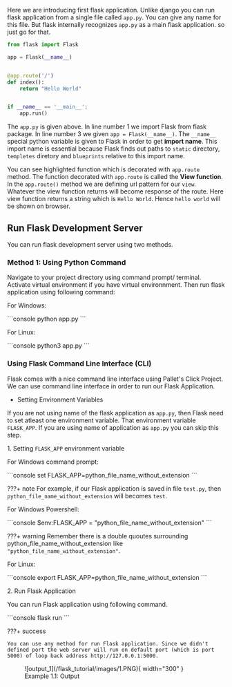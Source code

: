 Here we are introducing first flask application. Unlike django you can run flask application from a single file called `app.py`. You can give any name for this file. But flask internally recognizes `app.py` as a main flask application. so just go for that.

```py linenums="1" hl_lines="6-8"
from flask import Flask

app = Flask(__name__)


@app.route('/')
def index():
    return "Hello World"


if __name__ == '__main__':
    app.run()

```

The `app.py` is given above. In line number 1 we import Flask from flask package. In line number 3 we given `app = Flask(__name__)`. The `__name__` special python variable is given to Flask in order to get **import name**. This import name is essential because Flask finds out paths to `static` directory, `templetes` diretory and `blueprints` relative to this import name.

You can see highlighted function which is decorated with `app.route` method. The function decorated with `app.route` is called the **View function**. In the `app.route()` method we are defining url pattern for our `view`. Whatever the view function returns will become response of the route. Here view function returns a string which is `Hello World`. Hence `hello world` will be shown on browser.

## Run Flask Development Server

You can run flask development server using two methods.

### Method 1: Using Python Command

Navigate to your project directory using command prompt/ terminal. Activate virtual environment if you have virtual environnment. Then run flask application using following command:

For Windows:

<div class="termy">
```console
python app.py
```
</div>

For Linux:

<div class="termy">
```console
python3 app.py
```
</div>

### Using Flask Command Line Interface (CLI)

Flask comes with a nice command line interface using Pallet's Click Project. We can use command line interface in order to run our Flask Application.

* Setting Environment Variables

If you are not using name of the flask application as `app.py`, then Flask need to set atleast one environment variable. That environment variable `FLASK_APP`. If you are using name of application as `app.py` you can skip this step.

1\. Setting `FLASK_APP` environment variable

For Windows command prompt:
<div class="termy">
```console
set FLASK_APP=python_file_name_without_extension
```
</div>

???+ note
    For example, if our Flask application is saved in file `test.py`, then `python_file_name_without_extension` will becomes `test`.

For Windows Powershell:
<div class="termy">
```console
$env:FLASK_APP = "python_file_name_without_extension"
```
</div>

???+ warning
    Remember there is a double quoutes surrounding python_file_name_without_extension like `"python_file_name_without_extension"`.

For Linux:
<div class="termy">
```console
export FLASK_APP=python_file_name_without_extension
```
</div>

2\. Run Flask Application

You can run Flask application using following command.

<div class="termy">
```console
flask run
```
</div>

???+ success

    You can use any method for run Flask application. Since we didn't defined port the web server will run on default port (which is port 5000) of loop back address http://127.0.0.1:5000.

<figure markdown>
  ![output_1](/flask_tutorial/images/1.PNG){ width="300" }
  <figcaption>Example 1.1: Output</figcaption>
</fig>